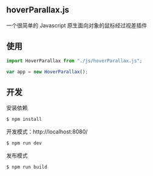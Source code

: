 ## hoverParallax.js

一个很简单的 Javascript 原生面向对象的鼠标经过视差插件

## 使用

```js
import HoverParallax from "./js/hoverParallax.js";

var app = new HoverParallax();

```
## 开发

安装依赖

```sh
$ npm install
```

开发模式：http://localhost:8080/

```sh
$ npm run dev
```

发布模式

```sh
$ npm run build
```
